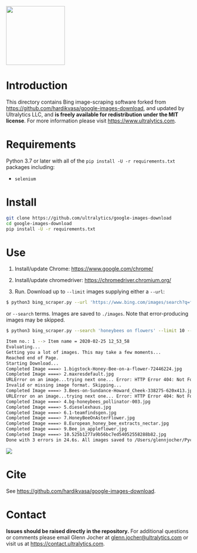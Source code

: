  <img src="https://storage.googleapis.com/ultralytics/logo/logoname1000.png" width="160">

# Introduction

This directory contains Bing image-scraping software forked from https://github.com/hardikvasa/google-images-download, and updated by Ultralytics LLC, and **is freely available for redistribution under the MIT license**. For more information please visit https://www.ultralytics.com.

# Requirements

Python 3.7 or later with all of the `pip install -U -r requirements.txt` packages including:
- `selenium`

# Install
```bash
git clone https://github.com/ultralytics/google-images-download
cd google-images-download
pip install -U -r requirements.txt
```

# Use

1. Install/update Chrome: https://www.google.com/chrome/

2. Install/update chromedriver: https://chromedriver.chromium.org/

3. Run. Download up to `--limit` images supplying either a `--url`:
 ```bash
$ python3 bing_scraper.py --url 'https://www.bing.com/images/search?q=flowers' --limit 10 --chromedriver /Users/glennjocher/Downloads/chromedriver
```

or `--search` terms. Images are saved to `./images`. Note that error-producing images may be skipped.
```bash
$ python3 bing_scraper.py --search 'honeybees on flowers' --limit 10 --chromedriver /Users/glennjocher/Downloads/chromedriver

Item no.: 1 --> Item name = 2020-02-25 12_53_58
Evaluating...
Getting you a lot of images. This may take a few moments...
Reached end of Page.
Starting Download...
Completed Image ====> 1.bigstock-Honey-Bee-on-a-flower-72446224.jpg
Completed Image ====> 2.maxresdefault.jpg
URLError on an image...trying next one... Error: HTTP Error 404: Not Found
Invalid or missing image format. Skipping...
Completed Image ====> 3.Bees-on-Sundance-Howard_Cheek-338275-620x413.jpg
URLError on an image...trying next one... Error: HTTP Error 404: Not Found
Completed Image ====> 4.bg-honeybees_pollinator-003.jpg
Completed Image ====> 5.dieselexhaus.jpg
Completed Image ====> 6.1-teamfindsgen.jpg
Completed Image ====> 7.HoneyBeeOnAsterFlower.jpg
Completed Image ====> 8.European_honey_bee_extracts_nectar.jpg
Completed Image ====> 9.Bee_in_appleflower.jpg
Completed Image ====> 10.525b1277a9b56bc7ed54052558288b82.jpg
Done with 3 errors in 24.6s. All images saved to /Users/glennjocher/PycharmProjects/google-images-download/images
```
<img src="https://user-images.githubusercontent.com/26833433/75287228-dcf2ca80-57ce-11ea-9557-cc13abaff453.jpg" width="">

# Cite

See https://github.com/hardikvasa/google-images-download.

# Contact

**Issues should be raised directly in the repository.** For additional questions or comments please email Glenn Jocher at glenn.jocher@ultralytics.com or visit us at https://contact.ultralytics.com.

